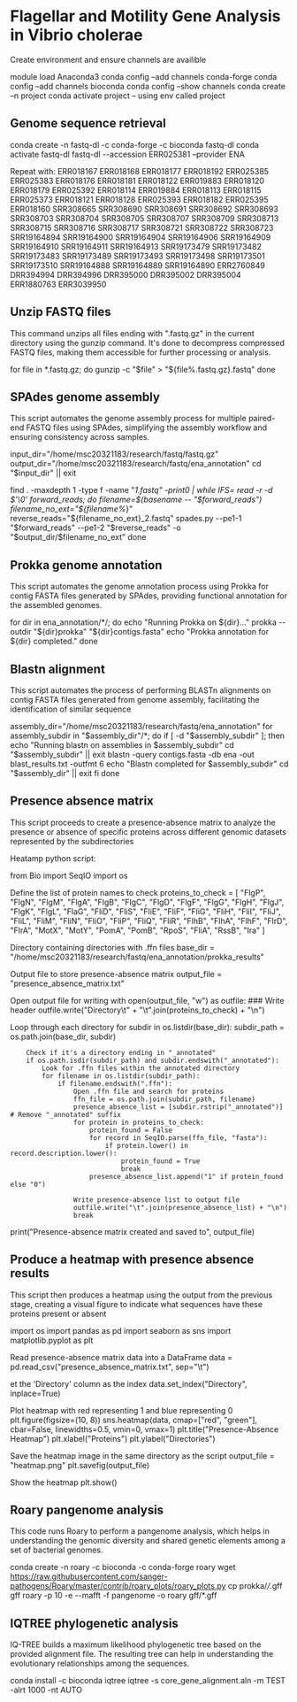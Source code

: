 # Flagellar and Motility Gene Analysis in Vibrio cholerae
Create environment and ensure channels are availible

module load Anaconda3
conda config –add channels conda-forge
conda config –add channels bioconda 
conda config –show channels
conda create –n project
conda activate project – using env called project

## Genome sequence retrieval 

conda create -n fastq-dl -c conda-forge -c bioconda fastq-dl
conda activate fastq-dl 
fastq-dl --accession ERR025381 –provider ENA 

Repeat with:
ERR018167 ERR018168 ERR018177 ERR018192 ERR025385 ERR025383 ERR018176 ERR018181 ERR018122 ERR019883 ERR018120 ERR018179 ERR025392 ERR018114 ERR019884 ERR018113 ERR018115 ERR025373 ERR018121 ERR018128 ERR025393 ERR018182 ERR025395 ERR018160 SRR308665 SRR308690 SRR308691 SRR308692 SRR308693 SRR308703 SRR308704 SRR308705 SRR308707 SRR308709 SRR308713 SRR308715 SRR308716 SRR308717 SRR308721 SRR308722 SRR308723 SRR19164894 SRR19164900 SRR19164904 SRR19164906 SRR19164909 SRR19164910 SRR19164911 SRR19164913 SRR19173479 SRR19173482 SRR19173483 SRR19173489 SRR19173493 SRR19173498 SRR19173501 SRR19173510 SRR19164888 SRR19164889 SRR19164890 ERR2760849 DRR394994 DRR394996 DRR395000 DRR395002 DRR395004 ERR1880763 ERR3039950


## Unzip FASTQ files
This command unzips all files ending with ".fastq.gz" in the current directory using the gunzip command. It's done to decompress compressed FASTQ files, making them accessible for further processing or analysis.


  for file in *.fastq.gz; do 
    gunzip -c "$file" > "${file%.fastq.gz}.fastq" 
      done


## SPAdes genome assembly

This script automates the genome assembly process for multiple paired-end FASTQ files using SPAdes, simplifying the assembly workflow and ensuring consistency across samples.

  input_dir="/home/msc20321183/research/fastq/fastq.gz"
    output_dir="/home/msc20321183/research/fastq/ena_annotation"
     cd "$input_dir" || exit

   find . -maxdepth 1 -type f -name "*_1.fastq" -print0 | while IFS= read -r -d $'\0' forward_reads; do
    filename=$(basename -- "$forward_reads")
    filename_no_ext="${filename%_*}"
    reverse_reads="${filename_no_ext}_2.fastq"
    spades.py --pe1-1 "$forward_reads" --pe1-2 "$reverse_reads" -o "$output_dir/$filename_no_ext"
  done


## Prokka genome annotation
This script automates the genome annotation process using Prokka for contig FASTA files generated by SPAdes, providing functional annotation for the assembled genomes.

 for dir in ena_annotation/*/; do
    echo "Running Prokka on ${dir}..."
    prokka --outdir "${dir}prokka" "${dir}contigs.fasta"
    echo "Prokka annotation for ${dir} completed."
  done


## Blastn alignment
This script automates the process of performing BLASTn alignments on contig FASTA files generated from genome assembly, facilitating the identification of similar sequence

  assembly_dir="/home/msc20321183/research/fastq/ena_annotation"
  for assembly_subdir in "$assembly_dir"/*; do 
   if [ -d "$assembly_subdir" ]; then 
   echo "Running blastn on assemblies in $assembly_subdir"
     cd "$assembly_subdir" || exit
     blastn -query contigs.fasta -db ena -out blast_results.txt -outfmt 6
       echo "Blastn completed for $assembly_subdir"
         cd "$assembly_dir" || exit 
    fi
    done


## Presence absence matrix
This script proceeds to create a presence-absence matrix to analyze the presence or absence of specific proteins across different genomic datasets represented by the subdirectories

Heatamp python script: 

from Bio import SeqIO
import os

Define the list of protein names to check
proteins_to_check = [
    "FlgP", "FlgN", "FlgM", "FlgA", "FlgB", "FlgC", "FlgD", "FlgF", "FlgG", "FlgH", "FlgJ", "FlgK", 
    "FlgL", "FlaG", "FliD", "FliS", "FliE", "FliF", "FliG", "FliH", "FliI", "FliJ", "FliL", "FliM", 
    "FliN", "FliO", "FliP", "FliQ", "FliR", "FlhB", "FlhA", "FlhF", "FlrD", "FlrA", "MotX", "MotY",
    "PomA", "PomB", "RpoS", "FliA", "RssB", "Ira"
]

Directory containing directories with .ffn files
base_dir = "/home/msc20321183/research/fastq/ena_annotation/prokka_results"

Output file to store presence-absence matrix
output_file = "presence_absence_matrix.txt"

Open output file for writing
with open(output_file, "w") as outfile:
    ### Write header
    outfile.write("Directory\t" + "\t".join(proteins_to_check) + "\n")
    
   Loop through each directory
    for subdir in os.listdir(base_dir):
        subdir_path = os.path.join(base_dir, subdir)
        
        Check if it's a directory ending in "_annotated"
        if os.path.isdir(subdir_path) and subdir.endswith("_annotated"):
            Look for .ffn files within the annotated directory
            for filename in os.listdir(subdir_path):
                if filename.endswith(".ffn"):
                    Open .ffn file and search for proteins
                    ffn_file = os.path.join(subdir_path, filename)
                    presence_absence_list = [subdir.rstrip("_annotated")]  # Remove "_annotated" suffix
                    for protein in proteins_to_check:
                        protein_found = False
                        for record in SeqIO.parse(ffn_file, "fasta"):
                            if protein.lower() in record.description.lower():
                                protein_found = True
                                break
                        presence_absence_list.append("1" if protein_found else "0")
                    
                    Write presence-absence list to output file
                    outfile.write("\t".join(presence_absence_list) + "\n")
                    break

print("Presence-absence matrix created and saved to", output_file)

## Produce a heatmap with presence absence results

This script then produces a heatmap using the output from the previous stage, creating a visual figure to indicate what sequences have these proteins present or absent


import os
import pandas as pd
import seaborn as sns
import matplotlib.pyplot as plt

Read presence-absence matrix data into a DataFrame
data = pd.read_csv("presence_absence_matrix.txt", sep="\t")

 et the 'Directory' column as the index
data.set_index("Directory", inplace=True)

Plot heatmap with red representing 1 and blue representing 0
plt.figure(figsize=(10, 8))
sns.heatmap(data, cmap=["red", "green"], cbar=False, linewidths=0.5, vmin=0, vmax=1)
plt.title("Presence-Absence Heatmap")
plt.xlabel("Proteins")
plt.ylabel("Directories")

Save the heatmap image in the same directory as the script
output_file = "heatmap.png"
plt.savefig(output_file)

Show the heatmap
plt.show()


## Roary pangenome analysis

This code runs Roary to perform a pangenome analysis, which helps in understanding the genomic diversity and shared genetic elements among a set of bacterial genomes.

 conda create -n roary -c bioconda -c conda-forge roary
 wget https://raw.githubusercontent.com/sanger-pathogens/Roary/master/contrib/roary_plots/roary_plots.py
 cp prokka/*/*.gff gff
 roary -p 10 -e --mafft -f pangenome -o roary gff/*.gff


## IQTREE phylogenetic analysis 
IQ-TREE builds a maximum likelihood phylogenetic tree based on the provided alignment file. The resulting tree can help in understanding the evolutionary relationships among the sequences.

 conda install -c bioconda iqtree
 iqtree -s core_gene_alignment.aln -m TEST -alrt 1000 -nt AUTO








    
